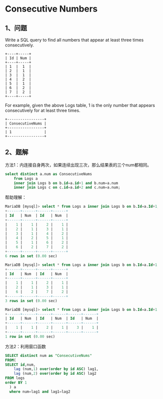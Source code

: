# Consecutive Numbers

## 1、问题

Write a SQL query to find all numbers that appear at least three times consecutively.

	+----+-----+
	| Id | Num |
	+----+-----+
	| 1  |  1  |
	| 2  |  1  |
	| 3  |  1  |
	| 4  |  2  |
	| 5  |  1  |
	| 6  |  2  |
	| 7  |  2  |
	+----+-----+

For example, given the above Logs table, 1 is the only number that appears consecutively for at least three times.

	+-----------------+
	| ConsecutiveNums |
	+-----------------+
	| 1               |
	+-----------------+

## 2、题解

方法1：内连接自身两次，如果连续出现三次，那么结果表的三个num都相同。

```sql
select distinct a.num as ConsecutiveNums
    from Logs a
    inner join Logs b on b.id=a.id+1 and b.num=a.num
    inner join Logs c on c.id=a.id+2 and c.num=a.num;

```

帮助理解：

```sql
MariaDB [mysql]> select * from Logs a inner join Logs b on b.Id=a.Id+1; 
+------+------+------+------+
| Id   | Num  | Id   | Num  |
+------+------+------+------+
|    1 |    1 |    2 |    1 |
|    2 |    1 |    3 |    1 |
|    3 |    1 |    4 |    2 |
|    4 |    2 |    5 |    1 |
|    5 |    1 |    6 |    2 |
|    6 |    2 |    7 |    2 |
+------+------+------+------+
6 rows in set (0.00 sec)

MariaDB [mysql]> select * from Logs a inner join Logs b on b.Id=a.Id+1 and b.Num=a.Num;       
+------+------+------+------+
| Id   | Num  | Id   | Num  |
+------+------+------+------+
|    1 |    1 |    2 |    1 |
|    2 |    1 |    3 |    1 |
|    6 |    2 |    7 |    2 |
+------+------+------+------+
3 rows in set (0.00 sec)

MariaDB [mysql]> select * from Logs a inner join Logs b on b.Id=a.Id+1 and b.Num=a.Num inner join Logs c on c.Id=a.Id+2 and c.Num=a.Num;      
+------+------+------+------+------+------+
| Id   | Num  | Id   | Num  | Id   | Num  |
+------+------+------+------+------+------+
|    1 |    1 |    2 |    1 |    3 |    1 |
+------+------+------+------+------+------+
1 row in set (0.00 sec)
```

方法2：利用窗口函数

```sql
SELECT distinct num as "ConsecutiveNums"
FROM(
SELECT id,num,
	lag (num,1) over(order by id ASC) lag1,
  	lag (num,2) over(order by id ASC) lag2
FROM logs
order BY 1
  ) a
  where num=lag1 and lag1=lag2
```